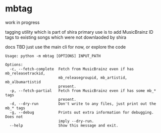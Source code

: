 # mbtag
work in progress

tagging utility which is part of shira
primary use is to add MusicBrainz ID tags to existing songs which were not downlaoded by shira

docs TBD
just use the main cli for now, or explore the code

```
Usage: python -m mbtag [OPTIONS] INPUT_PATH

Options:
  -c, --fetch-complete  Fetch from MusicBrainz even if has mb_releasetrackid, 
                        mb_releasegroupid, mb_artistid, mb_albumartistid      
                        present.
  -p, --fetch-partial   Fetch from MusicBrainz even if has some mb_* tags     
                        present.
  -d, --dry-run         Don't write to any files, just print out the mb_* tags
  -g, --debug           Prints out extra information for debugging. Does not  
                        imply --dry-run.
  --help                Show this message and exit.
```